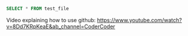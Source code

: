 ```sql
SELECT * FROM test_file
```
Video explaining how to use github: 
https://www.youtube.com/watch?v=8Dd7KRpKeaE&ab_channel=CoderCoder